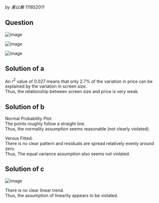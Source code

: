*by 黃以樂 111652011*

## Question

![image](https://github.com/user-attachments/assets/5e7ffeea-9821-499f-b0fd-030bcca95686)

![image](https://github.com/user-attachments/assets/4e636ddf-1772-47bb-b763-9383e93c6804)

![image](https://github.com/user-attachments/assets/0cf5a179-1dc2-42a4-a066-0bdac8e15f8a)

## Solution of a

An $r^2$ value of 0.027 means that only 2.7% of the variation in price can be explained by the variation in screen size.  
Thus, the relationship between screen size and price is very weak.

## Solution of b

Normal Probability Plot:  
The points roughly follow a straight line.  
Thus, the normality assumption seems reasonable (not clearly violated).  
  
Versus Fitted:  
There is no clear pattern and residuals are spread relatively evenly around zero.  
Thus, The equal variance assumption also seems not violated.

## Solution of c

![image](https://github.com/user-attachments/assets/6010db3a-aa9b-46f1-a390-77359fbe55d0)

There is no clear linear trend.  
Thus, the assumption of linearity appears to be violated.
